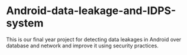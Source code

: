 # Android-data-leakage-and-IDPS-system
This is our final year project for detecting data leakages in Android over database and network and improve it using security practices.
